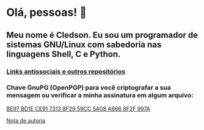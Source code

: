 # Olá, pessoas! 👋

## Meu nome é Cledson. Eu sou um programador de sistemas GNU/Linux com sabedoria nas linguagens Shell, C e Python.

### [Links antissociais e outros repositórios](https://cledsupper.github.io/)

### Chave GnuPG (OpenPGP) para você criptografar a sua mensagem ou verificar a minha assinatura em algum arquivo:

[BE97 BD1E CE91 7313 8F29  59CC 5A08 A666 8F2F 997A](https://drive.google.com/file/d/1eD_sgewo4uKGDrKlPWRUkO1_SVsY3mHy/view?usp=drivesdk)

[Nota de autoria](AUTORIA.md)
